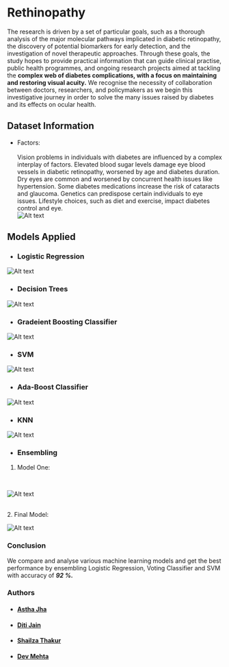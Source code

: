 # Rethinopathy  
The research is driven by a set of particular goals, such as a thorough analysis of the major molecular pathways implicated in diabetic retinopathy, the discovery of potential biomarkers for early detection, and the investigation of novel therapeutic approaches. Through these goals, the study hopes to provide practical information that can guide clinical practise, public health programmes, and ongoing research projects aimed at tackling the **complex web of diabetes complications, with a focus on maintaining and restoring visual acuity.** We recognise the necessity of collaboration between doctors, researchers, and policymakers as we begin this investigative journey in order to solve the many issues raised by diabetes and its effects on ocular health.

## Dataset Information
- Factors:  
\
Vision problems in individuals with diabetes are influenced by a complex interplay of factors. Elevated blood sugar levels damage eye blood vessels in diabetic retinopathy, worsened by age and diabetes duration. Dry eyes are common and worsened by concurrent health issues like hypertension. Some diabetes medications increase the risk of cataracts and glaucoma. Genetics can predispose certain individuals to eye issues. Lifestyle choices, such as diet and exercise, impact diabetes control and eye.
\
![Alt text](</Screenshots/WhatsApp Image 2023-10-10 at 23.09.40_b68f3e23.jpg>)

## Models Applied
- ### Logistic Regression
![Alt text](</Screenshots/WhatsApp Image 2023-10-10 at 23.15.13_3e6898d8.jpg>)
- ### Decision Trees
![Alt text](</Screenshots/WhatsApp Image 2023-10-10 at 23.15.35_03cebfd7.jpg>)
- ### Gradeient Boosting Classifier
![Alt text](</Screenshots/WhatsApp Image 2023-10-10 at 23.15.59_ce772a77.jpg>)
- ### SVM
![Alt text](</Screenshots/WhatsApp Image 2023-10-10 at 23.16.15_249316c3.jpg>)
- ### Ada-Boost Classifier
![Alt text](</Screenshots/WhatsApp Image 2023-10-10 at 23.16.29_52d71832.jpg>)
- ### KNN
![Alt text](</Screenshots/WhatsApp Image 2023-10-10 at 23.16.53_ebbeff6b.jpg>)
- ### Ensembling  
1. Model One:
<br>  

![Alt text](</Screenshots/WhatsApp Image 2023-10-10 at 23.17.10_d8bbbac0.jpg>)  

<br>
2. Final Model:  

<br>  

![Alt text](</Screenshots/WhatsApp Image 2023-10-10 at 23.17.50_aa7cb01d.jpg>)
 
### Conclusion  

We compare and analyse various machine learning models and get the best performance by ensembling Logistic Regression, Voting Classifier and SVM with accuracy of ***92 %.***

### Authors
- #### [Astha Jha](https://github.com/Rythmastha)
- #### [Diti Jain](https://github.com/Diti-Jain)
- #### [Shailza Thakur](https://github.com/ShailzaThakur7)
- #### [Dev Mehta](https://github.com/DevMehta-30)